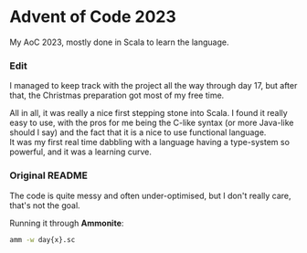 # Advent of Code 2023

My AoC 2023, mostly done in Scala to learn the language.

### Edit

I managed to keep track with the project all the way through day 17, but after that,
the Christmas preparation got most of my free time.

All in all, it was really a nice first stepping stone into Scala. I found it really easy to use, 
with the pros for me being the C-like syntax (or more Java-like should I say) and the fact 
that it is a nice to use functional language.  
It was my first real time dabbling with a language having a type-system so powerful, and it was
a learning curve.


### Original README


The code is quite messy and often under-optimised, but I don't really care, that's not the goal.


Running it through **Ammonite**:

```sh
amm -w day{x}.sc
```
